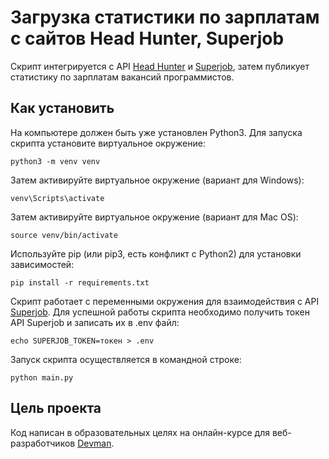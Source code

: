 # Загрузка статистики по зарплатам с сайтов Head Hunter, Superjob
Скрипт интегрируется с API [Head Hunter](https://dev.hh.ru) и [Superjob](https://api.superjob.ru), затем публикует статистику по зарплатам вакансий программистов. 

## Как установить  
На компьютере должен быть уже установлен Python3. Для запуска скрипта установите виртуальное окружение: 

``` 
python3 -m venv venv 
```

Затем активируйте виртуальное окружение (вариант для Windows):

``` 
venv\Scripts\activate 
```

Затем активируйте виртуальное окружение (вариант для Mac OS):

``` 
source venv/bin/activate
```

Используйте pip (или pip3, есть конфликт с Python2) для установки зависимостей: 

```
pip install -r requirements.txt
``` 

Скрипт работает с переменными окружения для взаимодействия с API [Superjob](https://api.superjob.ru). Для успешной работы скрипта необходимо получить токен API Superjob и записать их в .env файл: 

``` 
echo SUPERJOB_TOKEN=токен > .env
```

Запуск скрипта осуществляется в командной строке: 

```
python main.py
```

## Цель проекта
Код написан в образовательных целях на онлайн-курсе для веб-разработчиков [Devman](https://dvmn.org/modules/). 
